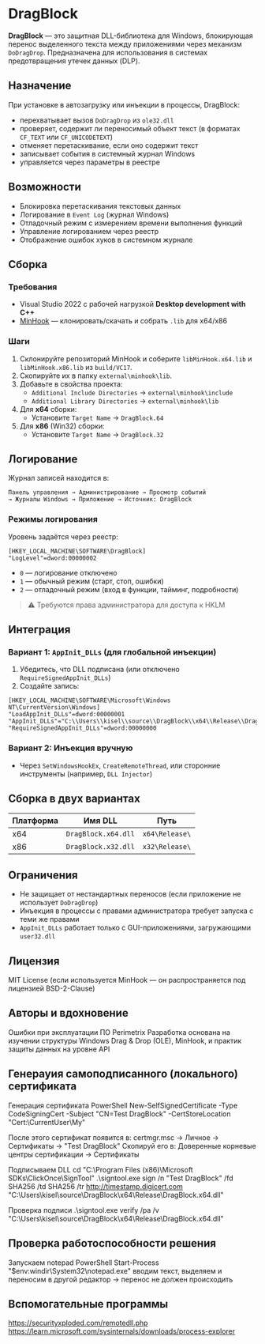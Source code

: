 # DragBlock

**DragBlock** — это защитная DLL-библиотека для Windows, блокирующая перенос выделенного текста между приложениями через механизм `DoDragDrop`. Предназначена для использования в системах предотвращения утечек данных (DLP).

## Назначение

При установке в автозагрузку или инъекции в процессы, DragBlock:

- перехватывает вызов `DoDragDrop` из `ole32.dll`
- проверяет, содержит ли переносимый объект текст (в форматах `CF_TEXT` или `CF_UNICODETEXT`)
- отменяет перетаскивание, если оно содержит текст
- записывает события в системный журнал Windows
- управляется через параметры в реестре

## Возможности

- Блокировка перетаскивания текстовых данных
- Логирование в `Event Log` (журнал Windows)
- Отладочный режим с измерением времени выполнения функций
- Управление логированием через реестр
- Отображение ошибок хуков в системном журнале

##  Сборка

### Требования

- Visual Studio 2022 с рабочей нагрузкой **Desktop development with C++**
- [MinHook](https://github.com/TsudaKageyu/minhook) — клонировать/скачать и собрать `.lib` для x64/x86

### Шаги

1. Склонируйте репозиторий MinHook и соберите `libMinHook.x64.lib` и `libMinHook.x86.lib` из `build/VC17`.
2. Скопируйте их в папку `external\minhook\lib`.
3. Добавьте в свойства проекта:
   - `Additional Include Directories` → `external\minhook\include`
   - `Additional Library Directories` → `external\minhook\lib`
4. Для **x64** сборки:
   - Установите `Target Name` → `DragBlock.64`
5. Для **x86** (Win32) сборки:
   - Установите `Target Name` → `DragBlock.32`

## Логирование

Журнал записей находится в:

```
Панель управления → Администрирование → Просмотр событий
→ Журналы Windows → Приложение → Источник: DragBlock
```

### Режимы логирования

Уровень задаётся через реестр:

```reg
[HKEY_LOCAL_MACHINE\SOFTWARE\DragBlock]
"LogLevel"=dword:00000002
```

- `0` — логирование отключено
- `1` — обычный режим (старт, стоп, ошибки)
- `2` — отладочный режим (вход в функции, тайминг, подробности)

> ⚠️ Требуются права администратора для доступа к HKLM

## Интеграция

### Вариант 1: `AppInit_DLLs` (для глобальной инъекции)

1. Убедитесь, что DLL подписана (или отключено `RequireSignedAppInit_DLLs`)
2. Создайте запись:

```reg
[HKEY_LOCAL_MACHINE\SOFTWARE\Microsoft\Windows NT\CurrentVersion\Windows]
"LoadAppInit_DLLs"=dword:00000001
"AppInit_DLLs"="C:\\Users\\kisel\\source\\DragBlock\\x64\\Release\\DragBlock.x64.dll"
"RequireSignedAppInit_DLLs"=dword:00000000
```

### Вариант 2: Инъекция вручную

- Через `SetWindowsHookEx`, `CreateRemoteThread`, или сторонние инструменты (например, `DLL Injector`)

## Сборка в двух вариантах

| Платформа | Имя DLL             | Путь             |
|-----------|---------------------|------------------|
| x64       | `DragBlock.x64.dll` | `x64\Release\` |
| x86       | `DragBlock.x32.dll` | `x32\Release\`      |

## Ограничения

- Не защищает от нестандартных переносов (если приложение не использует `DoDragDrop`)
- Инъекция в процессы с правами администратора требует запуска с теми же правами
- `AppInit_DLLs` работает только с GUI-приложениями, загружающими `user32.dll`

## Лицензия

MIT License (если используется MinHook — он распространяется под лицензией BSD-2-Clause)

## Авторы и вдохновение

Ошибки при эксплуатации ПО Perimetrix
Разработка основана на изучении структуры Windows Drag & Drop (OLE), MinHook, и практик защиты данных на уровне API

## Генерауия самоподписанного (локального) сертификата
Генерация сертификата
PowerShell
New-SelfSignedCertificate -Type CodeSigningCert -Subject "CN=Test DragBlock" -CertStoreLocation "Cert:\\CurrentUser\\My"
  
После этого сертификат появится в: certmgr.msc → Личное → Сертификаты → "Test DragBlock"
Скопируй его в: Доверенные корневые центры сертификации → Сертификаты

Подписываем DLL
cd "C:\Program Files (x86)\Microsoft SDKs\ClickOnce\SignTool"
.\signtool.exe sign /n "Test DragBlock" /fd SHA256 /td SHA256 /tr http://timestamp.digicert.com "C:\Users\kisel\source\DragBlock\x64\Release\DragBlock.x64.dll"

Проверка подписи
.\signtool.exe verify /pa /v "C:\Users\kisel\source\DragBlock\x64\Release\DragBlock.x64.dll"

## Проверка работоспособности решения
Запускаем notepad PowerShell
Start-Process "$env:windir\\System32\\notepad.exe"
вводим текст, выделяем и переносим в другой редактор -> перенос не должен происходить

## Вспомогательные программы
https://securityxploded.com/remotedll.php
https://learn.microsoft.com/sysinternals/downloads/process-explorer